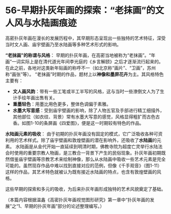 # 56-早期扑灰年画的探索：“老抹画”的文人风与水陆画痕迹

高密扑灰年画在漫长的发展历程中，其早期形态呈现出一些独特的艺术特征，深受当时文人画、庙宇壁画乃至水陆画等多种艺术形式的影响。

**“老抹画”的称谓与风格**：
早期的扑灰年画，在高密当地被称为“老抹画”。“年画”一词实际上是在清代道光年间李光庭的《乡言解颐》之后才逐渐流行起来的。在此之前，各地对这类新年贴画的称呼不一（如北京称“画片”、“卫画”，苏州称“画张”等）。
“老抹画”时期的作品，题材上以**神像和墨屏花卉**为主。其风格特色主要有：
*   **文人画风韵**：带有一些工笔或半工半写的风格，这与当时一些潦倒文人为了生计手绘年画出售有关。
*   **重墨轻色**：用墨比用色更多，整体色调偏于素雅。
*   **水墨大写意感**：受到庙宇壁画的影响，除了人物五官及手部进行精工细描外，其他部位（如衣纹、背景）常有水墨大写意的感觉，风格显得粗犷而古色古香。如图1-10的条屏画《四爱图》，便是这一时期较有特色的作品。

**水陆画元素的吸收**：
由于初期的扑灰年画没有固定的模式，它广泛吸收各种可资利用的艺术样式。除了庙宇壁画和敦煌壁画的潜在影响外，还吸收了**水陆画**的元素。
水陆画是从金代开始一直延续到明清时期，佛教寺院为超度亡灵举行水陆法会时使用的重要宗教人物画，是三教合一背景下产生的民俗现象。扑灰年画初期既然借鉴庙宇壁画等宗教艺术来绘制神像，那么从水陆画中吸收一些艺术元素是完全可能的。虽然现存作品中难以找到直接对应的范例，但像《千手观音》（图1-11）这样的作品，其艺术特色就被认为既有接近水陆画的特点，也含有敦煌壁画的风格。

这些早期的探索和多元的吸收，为后来扑灰年画形成独特的艺术风貌奠定了基础。

（本篇内容根据温鑫《高密扑灰年画视觉图形研究》第一章中“扑灰年画的发展”之“1、早期的扑灰年画”部分的论述整理编写。）
